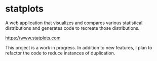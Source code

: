 # statplots
A web application that visualizes and compares various statistical distributions and generates code to recreate those distributions.

https://www.statplots.com

This project is a work in progress. In addition to new features, I plan to refactor the code to reduce instances of duplication.
